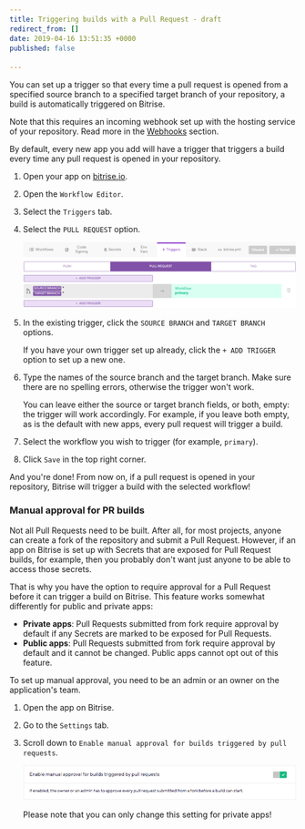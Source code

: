 ```yaml
---
title: Triggering builds with a Pull Request - draft
redirect_from: []
date: 2019-04-16 13:51:35 +0000
published: false

---
```

You can set up a trigger so that every time a pull request is opened from a specified source branch to a specified target branch of your repository, a build is automatically triggered on Bitrise.

Note that this requires an incoming webhook set up with the hosting service of your repository. Read more in the [Webhooks](/webhooks) section.

By default, every new app you add will have a trigger that triggers a build every time any pull request is opened in your repository.

1. Open your app on [bitrise.io](https://www.bitrise.io).
2. Open the `Workflow Editor`.
3. Select the `Triggers` tab.
4. Select the `PULL REQUEST` option.

   ![](/img/trigger-pull-request.png)
5. In the existing trigger, click the `SOURCE BRANCH` and `TARGET BRANCH` options.

   If you have your own trigger set up already, click the `+ ADD TRIGGER` option to set up a new one.
6. Type the names of the source branch and the target branch. Make sure there are no spelling errors, otherwise the trigger won't work.

   You can leave either the source or target branch fields, or both, empty: the trigger will work accordingly. For example, if you leave both empty, as is the default with new apps, every pull request will trigger a build.
7. Select the workflow you wish to trigger (for example, `primary`).
8. Click `Save` in the top right corner.

And you're done! From now on, if a pull request is opened in your repository, Bitrise will trigger a build with the selected workflow!

### Manual approval for PR builds

Not all Pull Requests need to be built. After all, for most projects, anyone can create a fork of the repository and submit a Pull Request. However, if an app on Bitrise is set up with Secrets that are exposed for Pull Request builds, for example, then you probably don't want just anyone to be able to access those secrets.

That is why you have the option to require approval for a Pull Request before it can trigger a build on Bitrise. This feature works somewhat differently for public and private apps:

* **Private apps**: Pull Requests submitted from fork require approval by default if any Secrets are marked to be exposed for Pull Requests.
* **Public apps**: Pull Requests submitted from fork require approval by default and it cannot be changed. Public apps cannot opt out of this feature.

To set up manual approval, you need to be an admin or an owner on the application's team.

1. Open the app on Bitrise.
2. Go to the `Settings` tab.
3. Scroll down to `Enable manual approval for builds triggered by pull requests`.

   ![](/img/manual-approval.png)

   Please note that you can only change this setting for private apps! 